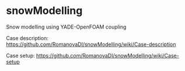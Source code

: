 # snowModelling
Snow modelling using YADE-OpenFOAM coupling

Case description:
https://github.com/RomanovaDI/snowModelling/wiki/Case-description

Case setup:
https://github.com/RomanovaDI/snowModelling/wiki/Case-setup
